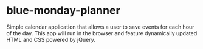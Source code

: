 # blue-monday-planner
Simple calendar application that allows a user to save events for each hour of the day. This app will run in the browser and feature dynamically updated HTML and CSS powered by jQuery.
